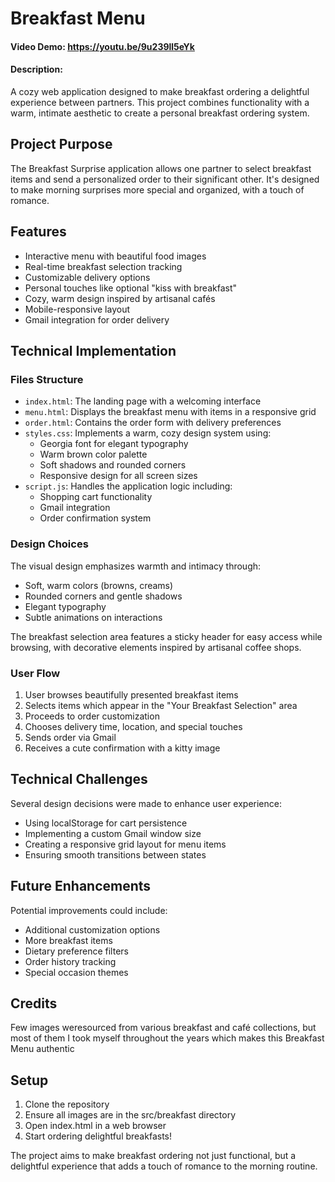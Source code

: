 # Breakfast Menu
#### Video Demo: <https://youtu.be/9u239ll5eYk>
#### Description: 

A cozy web application designed to make breakfast ordering a delightful experience between partners. This project combines functionality with a warm, intimate aesthetic to create a personal breakfast ordering system.

## Project Purpose

The Breakfast Surprise application allows one partner to select breakfast items and send a personalized order to their significant other. It's designed to make morning surprises more special and organized, with a touch of romance.

## Features

- Interactive menu with beautiful food images
- Real-time breakfast selection tracking
- Customizable delivery options
- Personal touches like optional "kiss with breakfast"
- Cozy, warm design inspired by artisanal cafés
- Mobile-responsive layout
- Gmail integration for order delivery

## Technical Implementation

### Files Structure

- `index.html`: The landing page with a welcoming interface
- `menu.html`: Displays the breakfast menu with items in a responsive grid
- `order.html`: Contains the order form with delivery preferences
- `styles.css`: Implements a warm, cozy design system using:
  - Georgia font for elegant typography
  - Warm brown color palette
  - Soft shadows and rounded corners
  - Responsive design for all screen sizes
- `script.js`: Handles the application logic including:
  - Shopping cart functionality
  - Gmail integration
  - Order confirmation system

### Design Choices

The visual design emphasizes warmth and intimacy through:
- Soft, warm colors (browns, creams)
- Rounded corners and gentle shadows
- Elegant typography
- Subtle animations on interactions

The breakfast selection area features a sticky header for easy access while browsing, with decorative elements inspired by artisanal coffee shops.

### User Flow

1. User browses beautifully presented breakfast items
2. Selects items which appear in the "Your Breakfast Selection" area
3. Proceeds to order customization
4. Chooses delivery time, location, and special touches
5. Sends order via Gmail
6. Receives a cute confirmation with a kitty image

## Technical Challenges

Several design decisions were made to enhance user experience:
- Using localStorage for cart persistence
- Implementing a custom Gmail window size
- Creating a responsive grid layout for menu items
- Ensuring smooth transitions between states

## Future Enhancements

Potential improvements could include:
- Additional customization options
- More breakfast items
- Dietary preference filters
- Order history tracking
- Special occasion themes

## Credits

Few images weresourced from various breakfast and café collections, but most of them I took myself throughout the years which makes this Breakfast Menu authentic

## Setup

1. Clone the repository
2. Ensure all images are in the src/breakfast directory
3. Open index.html in a web browser
4. Start ordering delightful breakfasts!

The project aims to make breakfast ordering not just functional, but a delightful experience that adds a touch of romance to the morning routine. 
